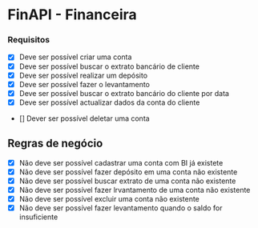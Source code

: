 # FinAPI  - Financeira

### Requisitos
- [x] Deve ser possível criar uma conta
- [x] Deve ser possível buscar o extrato bancário de cliente
- [x] Deve ser possível realizar um depósito
- [x] Deve ser possível fazer o levantamento
- [x] Deve ser possível buscar o extrato bancário do cliente por data
- [x] Deve ser possível actualizar dados da conta do cliente
- [] Dever ser possível deletar uma conta

## Regras de negócio

- [x] Não deve ser possível cadastrar uma conta com BI já existete
- [x] Não deve ser possível fazer depósito em uma conta não existente
- [x] Não deve ser possível buscar extrato de uma conta não existente
- [x] Não deve ser possível fazer lrvantamento de uma conta não existente
- [x] Não deve ser possível excluir uma conta não existente
- [x] Não deve ser possível fazer levantamento quando o saldo for insuficiente
